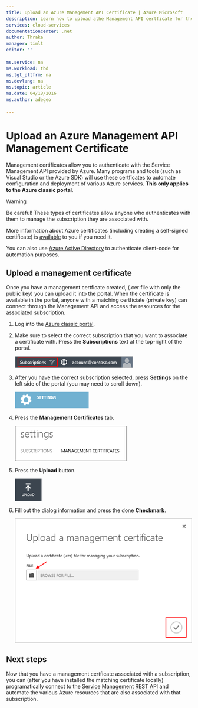 ```yaml
---
title: Upload an Azure Management API Certificate | Azure Microsoft
description: Learn how to upload athe Management API certficate for the Azure Classic Portal.
services: cloud-services
documentationcenter: .net
author: Thraka
manager: timlt
editor: ''

ms.service: na
ms.workload: tbd
ms.tgt_pltfrm: na
ms.devlang: na
ms.topic: article
ms.date: 04/18/2016
ms.author: adegeo

---
```

# Upload an Azure Management API Management Certificate
Management certificates allow you to authenticate with the Service Management API provided by Azure. Many programs and tools (such as Visual Studio or the Azure SDK) will use these certficates to automate configuration and deployment of various Azure services. **This only applies to the Azure classic portal**. 

> [!WARNING]
> Be careful! These types of certificates allow anyone who authenticates with them to manage the subscription they are associated with. 
> 
> 

More information about Azure certificates (including creating a self-signed certificate) is [available](cloud-services/cloud-services-certs-create.md#what-are-management-certificates) to you if you need it.

You can also use [Azure Active Directory](/services/active-directory/) to authenticate client-code for automation purposes.

## Upload a management certificate
Once you have a management certficate created, (.cer file with only the public key) you can upload it into the portal. When the certificate is available in the portal, anyone with a matching certficiate (private key) can connect through the Management API and access the resources for the associated subscription.

1. Log into the [Azure classic portal](http://manage.windowsazure.com).
2. Make sure to select the correct subscription that you want to associate a certificate with. Press the **Subscriptions** text at the top-right of the portal.
   
    ![Settings](./media/azure-api-management-certs/subscription.png)
3. After you have the correct subscription selected, press **Settings** on the left side of the portal (you may need to scroll down). 
   
    ![Settings](./media/azure-api-management-certs/settings.png)
4. Press the **Management Certificates** tab.
   
    ![Settings](./media/azure-api-management-certs/certificates-tab.png)
5. Press the **Upload** button.
   
    ![Settings](./media/azure-api-management-certs/upload.png)
6. Fill out the dialog information and press the done **Checkmark**.
   
    ![Settings](./media/azure-api-management-certs/upload-dialog.png)

## Next steps
Now that you have a management certficate associated with a subscription, you can (after you have installed the matching certificate locally) programatically connect to the [Service Management REST API](https://msdn.microsoft.com/library/azure/mt420159.aspx) and automate the various Azure resources that are also associated with that subscription. 

